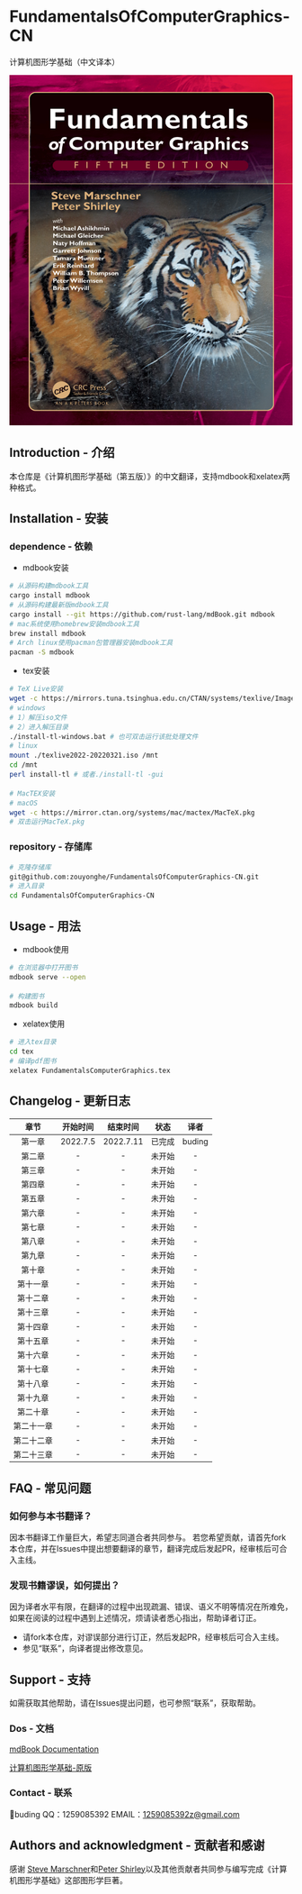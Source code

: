 # FundamentalsOfComputerGraphics-CN

计算机图形学基础（中文译本）

<img src="src/img/cover.png" style="zoom:100%;" />

## Introduction - 介绍

本仓库是《计算机图形学基础（第五版）》的中文翻译，支持mdbook和xelatex两种格式。

## Installation - 安装
###  dependence - 依赖
  - mdbook安装
```bash
# 从源码构建mdbook工具
cargo install mdbook
# 从源码构建最新版mdbook工具
cargo install --git https://github.com/rust-lang/mdBook.git mdbook
# mac系统使用homebrew安装mdbook工具
brew install mdbook
# Arch linux使用pacman包管理器安装mdbook工具
pacman -S mdbook
```
  - tex安装
```bash
# TeX Live安装
wget -c https://mirrors.tuna.tsinghua.edu.cn/CTAN/systems/texlive/Images/texlive2022-20220321.iso
# windows
# 1）解压iso文件
# 2）进入解压目录
./install-tl-windows.bat # 也可双击运行该批处理文件
# linux
mount ./texlive2022-20220321.iso /mnt
cd /mnt
perl install-tl # 或者./install-tl -gui

# MacTEX安装
# macOS
wget -c https://mirror.ctan.org/systems/mac/mactex/MacTeX.pkg
# 双击运行MacTeX.pkg
```
### repository - 存储库
```bash
# 克隆存储库
git@github.com:zouyonghe/FundamentalsOfComputerGraphics-CN.git
# 进入目录
cd FundamentalsOfComputerGraphics-CN
```

## Usage - 用法
- mdbook使用
```bash
# 在浏览器中打开图书
mdbook serve --open

# 构建图书
mdbook build
```
- xelatex使用
```bash
# 进入tex目录
cd tex
# 编译pdf图书
xelatex FundamentalsComputerGraphics.tex
```
## Changelog - 更新日志

| 章节 | 开始时间 | 结束时间 | 状态 | 译者 |
| :---: | :----: | :----: | :----: | :----: |
|第一章 | 2022.7.5 | 2022.7.11 | 已完成 |buding|
|第二章 | - | - | 未开始 |-|
|第三章 | - | - | 未开始 |-|
|第四章 | - | - | 未开始 |-|
|第五章 | - | - | 未开始 |-|
|第六章 | - | - | 未开始 |-|
|第七章 | - | - | 未开始 |-|
|第八章 | - | - | 未开始 |-|
|第九章 | - | - | 未开始 |-|
|第十章 | - | - | 未开始 |-|
|第十一章 | - | - | 未开始 |-|
|第十二章 | - | - | 未开始 |-|
|第十三章 | - | - | 未开始 |-|
|第十四章 | - | - | 未开始 |-|
|第十五章 | - | - | 未开始 |-|
|第十六章 | - | - | 未开始 |-|
|第十七章 | - | - | 未开始 |-|
|第十八章 | - | - | 未开始 |-|
|第十九章 | - | - | 未开始 |-|
|第二十章 | - | - | 未开始 |-|
|第二十一章 | - | - | 未开始 |-|
|第二十二章 | - | - | 未开始 |-|
|第二十三章 | - | - | 未开始 |-|


## FAQ - 常见问题

### 如何参与本书翻译？

因本书翻译工作量巨大，希望志同道合者共同参与。
若您希望贡献，请首先fork本仓库，并在Issues中提出想要翻译的章节，翻译完成后发起PR，经审核后可合入主线。

### 发现书籍谬误，如何提出？

因为译者水平有限，在翻译的过程中出现疏漏、错误、语义不明等情况在所难免，如果在阅读的过程中遇到上述情况，烦请读者悉心指出，帮助译者订正。

- 请fork本仓库，对谬误部分进行订正，然后发起PR，经审核后可合入主线。
- 参见“联系”，向译者提出修改意见。

## Support - 支持

如需获取其他帮助，请在Issues提出问题，也可参照“联系”，获取帮助。

### Dos - 文档

[mdBook Documentation](https://rust-lang.github.io/mdBook/)

[计算机图形学基础-原版](./original/Shirley.FundamentalsComputerGraphics.pdf)

### Contact - 联系

🍮buding
QQ：1259085392
EMAIL：1259085392z@gmail.com

## Authors and acknowledgment - 贡献者和感谢

感谢 [Steve Marschner](https://www.cs.cornell.edu/\~srm/)和[Peter Shirley](https://www.petershirley.com/)以及其他贡献者共同参与编写完成《计算机图形学基础》这部图形学巨著。
